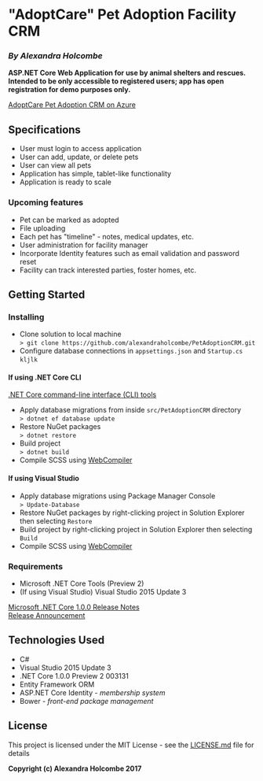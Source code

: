 # "AdoptCare" Pet Adoption Facility CRM

### _By Alexandra Holcombe_

**ASP.NET Core Web Application for use by animal shelters and rescues.  Intended to be only accessible to registered users; app has open registration for demo purposes only.**

[AdoptCare Pet Adoption CRM on Azure](http://petadoptioncrm.azurewebsites.net/)

## Specifications
* User must login to access application
* User can add, update, or delete pets
* User can view all pets
* Application has simple, tablet-like functionality
* Application is ready to scale

### Upcoming features
* Pet can be marked as adopted
* File uploading
* Each pet has "timeline" - notes, medical updates, etc.
* User administration for facility manager
* Incorporate Identity features such as email validation and password reset
* Facility can track interested parties, foster homes, etc.

## Getting Started

### Installing
* Clone solution to local machine  
`> git clone https://github.com/alexandraholcombe/PetAdoptionCRM.git`  
* Configure database connections in `appsettings.json` and `Startup.cs`  
`kljlk`

#### If using .NET Core CLI
[.NET Core command-line interface (CLI) tools](https://docs.microsoft.com/en-us/dotnet/articles/core/tools/)  
* Apply database migrations from inside `src/PetAdoptionCRM` directory  
`> dotnet ef database update`
* Restore NuGet packages  
`> dotnet restore`  
* Build project  
`> dotnet build`  
* Compile SCSS using [WebCompiler](https://marketplace.visualstudio.com/items?itemName=MadsKristensen.WebCompiler)

#### If using Visual Studio
* Apply database migrations using Package Manager Console  
`> Update-Database`
* Restore NuGet packages by right-clicking project in Solution Explorer then selecting `Restore`
* Build project by right-clicking project in Solution Explorer then selecting `Build`
* Compile SCSS using [WebCompiler](https://marketplace.visualstudio.com/items?itemName=MadsKristensen.WebCompiler)

### Requirements
* Microsoft .NET Core Tools (Preview 2)
* (If using Visual Studio) Visual Studio 2015 Update 3

[Microsoft .NET Core 1.0.0 Release Notes](https://github.com/dotnet/core/blob/master/release-notes/1.0/1.0.0.md)  
[Release Announcement](https://blogs.msdn.microsoft.com/dotnet/2016/06/27/announcing-net-core-1-0/)

## Technologies Used
* C#
* Visual Studio 2015 Update 3
* .NET Core 1.0.0 Preview 2 003131
* Entity Framework ORM
* ASP.NET Core Identity - *membership system*
* Bower - *front-end package management*

## License

This project is licensed under the MIT License - see the [LICENSE.md](LICENSE.md) file for details

**Copyright (c) Alexandra Holcombe 2017**

